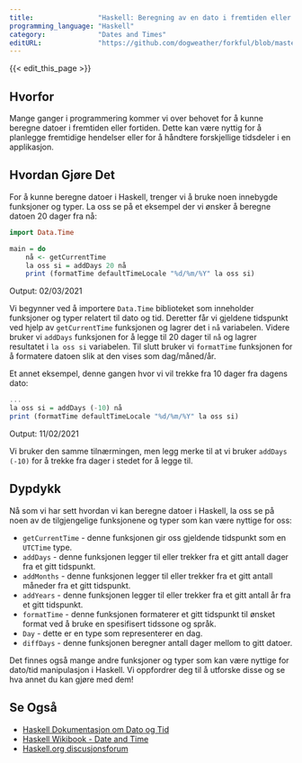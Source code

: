 ```yaml
---
title:                "Haskell: Beregning av en dato i fremtiden eller fortiden"
programming_language: "Haskell"
category:             "Dates and Times"
editURL:              "https://github.com/dogweather/forkful/blob/master/content/no/haskell/calculating-a-date-in-the-future-or-past.md"
---
```


{{< edit_this_page >}}

## Hvorfor

Mange ganger i programmering kommer vi over behovet for å kunne beregne datoer i fremtiden eller fortiden. Dette kan være nyttig for å planlegge fremtidige hendelser eller for å håndtere forskjellige tidsdeler i en applikasjon.

## Hvordan Gjøre Det

For å kunne beregne datoer i Haskell, trenger vi å bruke noen innebygde funksjoner og typer. La oss se på et eksempel der vi ønsker å beregne datoen 20 dager fra nå:

```Haskell
import Data.Time

main = do
    nå <- getCurrentTime
    la oss si = addDays 20 nå
    print (formatTime defaultTimeLocale "%d/%m/%Y" la oss si)
```

Output: 02/03/2021

Vi begynner ved å importere `Data.Time` biblioteket som inneholder funksjoner og typer relatert til dato og tid. Deretter får vi gjeldene tidspunkt ved hjelp av `getCurrentTime` funksjonen og lagrer det i `nå` variabelen. Videre bruker vi `addDays` funksjonen for å legge til 20 dager til `nå` og lagrer resultatet i `la oss si` variabelen. Til slutt bruker vi `formatTime` funksjonen for å formatere datoen slik at den vises som dag/måned/år.

Et annet eksempel, denne gangen hvor vi vil trekke fra 10 dager fra dagens dato:

```Haskell
...
la oss si = addDays (-10) nå
print (formatTime defaultTimeLocale "%d/%m/%Y" la oss si)
```

Output: 11/02/2021

Vi bruker den samme tilnærmingen, men legg merke til at vi bruker `addDays (-10)` for å trekke fra dager i stedet for å legge til.

## Dypdykk

Nå som vi har sett hvordan vi kan beregne datoer i Haskell, la oss se på noen av de tilgjengelige funksjonene og typer som kan være nyttige for oss:

- `getCurrentTime` - denne funksjonen gir oss gjeldende tidspunkt som en `UTCTime` type.
- `addDays` - denne funksjonen legger til eller trekker fra et gitt antall dager fra et gitt tidspunkt.
- `addMonths` - denne funksjonen legger til eller trekker fra et gitt antall måneder fra et gitt tidspunkt.
- `addYears` - denne funksjonen legger til eller trekker fra et gitt antall år fra et gitt tidspunkt.
- `formatTime` - denne funksjonen formaterer et gitt tidspunkt til ønsket format ved å bruke en spesifisert tidssone og språk.
- `Day` - dette er en type som representerer en dag.
- `diffDays` - denne funksjonen beregner antall dager mellom to gitt datoer.

Det finnes også mange andre funksjoner og typer som kan være nyttige for dato/tid manipulasjon i Haskell. Vi oppfordrer deg til å utforske disse og se hva annet du kan gjøre med dem!

## Se Også

- [Haskell Dokumentasjon om Dato og Tid](https://downloads.haskell.org/~ghc/8.10.1/docs/html/libraries/time-1.9.3/Data-Time.html)
- [Haskell Wikibook - Date and Time](https://en.wikibooks.org/wiki/Haskell/Dates_and_times)
- [Haskell.org discusjonsforum](https://wiki.haskell.org/Reddit#Community)